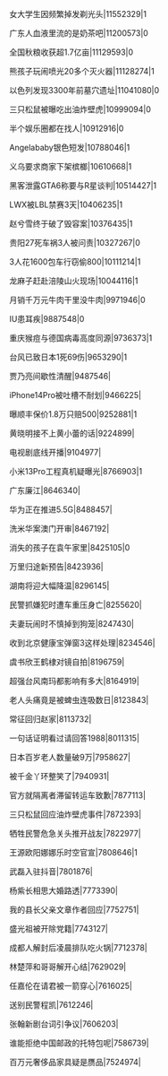女大学生因频繁掉发剃光头|11552329|1

广东人血液里流的是奶茶吧|11200573|0

全国秋粮收获超1.7亿亩|11129593|0

熊孩子玩闹喷光20多个灭火器|11128274|1

以色列发现3300年前墓穴遗址|11041080|0

三只松鼠被曝吃出油炸壁虎|10999094|0

半个娱乐圈都在找人|10912916|0

Angelababy银色短发|10788046|1

义乌要求商家下架槟榔|10610668|1

黑客泄露GTA6称要与R星谈判|10514427|1

LWX被LBL禁赛3天|10406235|1

赵兮雪终于破了毁容案|10376435|1

贵阳27死车祸3人被问责|10327267|0

3人花1600包车行窃偷800|10111214|1

龙麻子赶赴涪陵山火现场|10044116|1

月销千万元牛肉干里没牛肉|9971946|0

IU患耳疾|9887548|0

重庆猴痘与德国病毒高度同源|9736373|1

台风已致日本1死69伤|9653290|1

贾乃亮间歇性清醒|9487546|

iPhone14Pro被吐槽不耐划|9466225|

曝顺丰保价1.8万只赔500|9252881|1

黄晓明接不上黄小蕾的话|9224899|

电视剧底线开播|9104977|

小米13Pro工程真机疑曝光|8766903|1

广东廉江|8646340|

华为正在推进5.5G|8488457|

洗米华案澳门开审|8467192|

消失的孩子在袁午家里|8425105|0

万里归途新预告|8423936|

湖南将迎大幅降温|8296145|

民警抓嫌犯时遭车重压身亡|8255620|

夫妻玩闹时不慎掉到狗笼|8247430|

收到北京健康宝弹窗3这样处理|8234546|

虞书欣王鹤棣对镜自拍|8196759|

超强台风南玛都影响有多大|8164919|

老人头痛竟是被蜱虫连吸数日|8123843|

常征回归赵家|8113732|

一句话证明看过请回答1988|8011315|

日本百岁老人数量破9万|7958627|

被千金丫环整笑了|7940931|

官方就隔离者滞留转运车致歉|7877113|

三只松鼠回应油炸壁虎事件|7872393|

牺牲民警危急关头推开战友|7822977|

王源欧阳娜娜乐时空官宣|7808646|1

武磊入驻抖音|7801876|

杨紫长相思大婚路透|7773390|

我的县长父亲文章作者回应|7752751|

盛光祖被开除党籍|7743127|

成都人解封后凌晨排队吃火锅|7712378|

林楚萍和哥哥解开心结|7629029|

任嘉伦在请君被一箭穿心|7616025|

送别民警程凯|7612246|

张翰新剧台词引争议|7606203|

谁能拒绝中国邮政的托特包呢|7586739|

百万元奢侈品家具疑是赝品|7524974|

